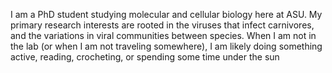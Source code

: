 I am a PhD student studying molecular and cellular biology here at ASU. My primary research interests are rooted in the viruses that infect carnivores, and the variations in viral communities between species. When I am not in the lab (or when I am not traveling somewhere), I am likely doing something active, reading, crocheting, or spending some time under the sun
